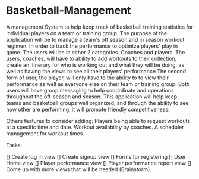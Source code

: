 # Basketball-Management
A management System to help keep track of basketball training statistics for individual players on a team or training group.
The purpose of the application will be to manage a team's off season and in season workout regimen. In order to track the performance to optimize players'
play in game. The users will be in either 2 categories. Coaches and players. The users, coaches, will have to ability to add workouts to their collection,
create an itinerary for who is working out and what they will be doing, as well as having the views to see all their players' performance.The second form of user, the player, will only have to the ability to
to view their performance as well as everyone else on their team or training group. Both users will have group messaging to help coodrdinate and operations throughout the off-season and season.
This application will help keep teams and basketball groups well organized, and through the ability to see how other are performing, it will promote friendly competitiveness.


Others features to consider adding:
Players being able to request workouts at a specific time and date.
Workout availability by coaches.
A scheduler management for workout times.


Tasks:

[] Create log in view
[] Create signup view
[] Forms for registering
[] User Home view
[] Player performance view
[] Player performance report view
[] Come up with more views that will be needed (Brainstorm).
